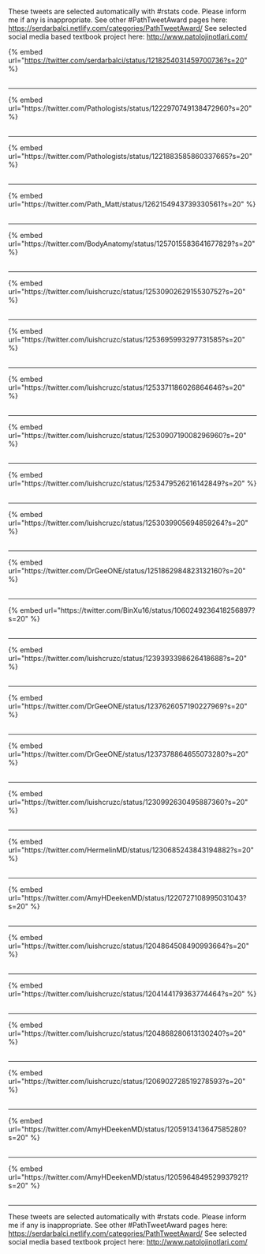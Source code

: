 

These tweets are selected automatically with #rstats code. Please inform me if any is inappropriate.
See other #PathTweetAward pages here: https://serdarbalci.netlify.com/categories/PathTweetAward/ 
See selected social media based textbook project here: http://www.patolojinotlari.com/

{% embed url="https://twitter.com/serdarbalci/status/1218254031459700736?s=20" %}<br>
<br>
<hr>
{% embed url="https://twitter.com/Pathologists/status/1222970749138472960?s=20" %}<br>
<br>
<hr>
{% embed url="https://twitter.com/Pathologists/status/1221883585860337665?s=20" %}<br>
<br>
<hr>
{% embed url="https://twitter.com/Path_Matt/status/1262154943739330561?s=20" %}<br>
<br>
<hr>
{% embed url="https://twitter.com/BodyAnatomy/status/1257015583641677829?s=20" %}<br>
<br>
<hr>
{% embed url="https://twitter.com/luishcruzc/status/1253090262915530752?s=20" %}<br>
<br>
<hr>
{% embed url="https://twitter.com/luishcruzc/status/1253695993297731585?s=20" %}<br>
<br>
<hr>
{% embed url="https://twitter.com/luishcruzc/status/1253371186026864646?s=20" %}<br>
<br>
<hr>
{% embed url="https://twitter.com/luishcruzc/status/1253090719008296960?s=20" %}<br>
<br>
<hr>
{% embed url="https://twitter.com/luishcruzc/status/1253479526216142849?s=20" %}<br>
<br>
<hr>
{% embed url="https://twitter.com/luishcruzc/status/1253039905694859264?s=20" %}<br>
<br>
<hr>
{% embed url="https://twitter.com/DrGeeONE/status/1251862984823132160?s=20" %}<br>
<br>
<hr>
{% embed url="https://twitter.com/BinXu16/status/1060249236418256897?s=20" %}<br>
<br>
<hr>
{% embed url="https://twitter.com/luishcruzc/status/1239393398626418688?s=20" %}<br>
<br>
<hr>
{% embed url="https://twitter.com/DrGeeONE/status/1237626057190227969?s=20" %}<br>
<br>
<hr>
{% embed url="https://twitter.com/DrGeeONE/status/1237378864655073280?s=20" %}<br>
<br>
<hr>
{% embed url="https://twitter.com/luishcruzc/status/1230992630495887360?s=20" %}<br>
<br>
<hr>
{% embed url="https://twitter.com/HermelinMD/status/1230685243843194882?s=20" %}<br>
<br>
<hr>
{% embed url="https://twitter.com/AmyHDeekenMD/status/1220727108995031043?s=20" %}<br>
<br>
<hr>
{% embed url="https://twitter.com/luishcruzc/status/1204864508490993664?s=20" %}<br>
<br>
<hr>
{% embed url="https://twitter.com/luishcruzc/status/1204144179363774464?s=20" %}<br>
<br>
<hr>
{% embed url="https://twitter.com/luishcruzc/status/1204868280613130240?s=20" %}<br>
<br>
<hr>
{% embed url="https://twitter.com/luishcruzc/status/1206902728519278593?s=20" %}<br>
<br>
<hr>
{% embed url="https://twitter.com/AmyHDeekenMD/status/1205913413647585280?s=20" %}<br>
<br>
<hr>
{% embed url="https://twitter.com/AmyHDeekenMD/status/1205964849529937921?s=20" %}<br>
<br>
<hr>


These tweets are selected automatically with #rstats code. Please inform me if any is inappropriate.
See other #PathTweetAward pages here: https://serdarbalci.netlify.com/categories/PathTweetAward/ 
See selected social media based textbook project here: http://www.patolojinotlari.com/
